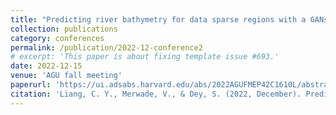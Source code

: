 ```yaml
---
title: "Predicting river bathymetry for data sparse regions with a GANs model"
collection: publications
category: conferences
permalink: /publication/2022-12-conference2
# excerpt: 'This paper is about fixing template issue #693.'
date: 2022-12-15
venue: 'AGU fall meeting'
paperurl: 'https://ui.adsabs.harvard.edu/abs/2022AGUFMEP42C1610L/abstract'
citation: 'Liang, C. Y., Merwade, V., & Dey, S. (2022, December). Predicting river bathymetry for data sparse regions with a GANs model. In <i>AGU Fall Meeting Abstracts</i> (Vol. 2022, pp. EP42C-1610).'
---
```


